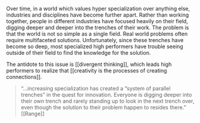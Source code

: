 Over time, in a world which values hyper specialization over anything else, industries and disciplines have become further apart. Rather than working together, people in different industries have focused heavily on their field, digging deeper and deeper into the trenches of their work. The problem is that the world is not so simple as a single field. Real world problems often require multifaceted solutions. Unfortunately, since these trenches have become so deep, most specialized high performers have trouble seeing outside of their field to find the knowledge for the solution. 

The antidote to this issue is [[divergent thinking]], which leads high performers to realize that [[creativity is the processes of creating connections]].


> “…increasing specialization has created a “system of parallel trenches” in the quest for innovation. Everyone is digging deeper into their own trench and rarely standing up to look in the next trench over, even though the solution to their problem happen to resides there.” [[Range]]